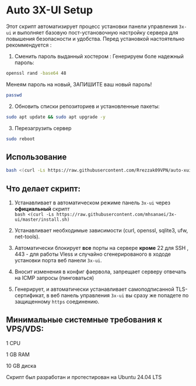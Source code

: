 # Auto 3X-UI Setup

Этот скрипт автоматизирует процесс установки панели управления `3x-ui` и выполняет базовую пост-установочную настройку сервера для повышения безопасности и удобства.
Перед установкой настоятельно рекоммендуется :
1) Сменить пароль выданный хостером :
Генерируем боле надежный пароль:
  ```bash
 openssl rand -base64 48
``` 
Менеям пароль на новый, ЗАПИШИТЕ ваш новый пароль!
  ```bash
passwd
``` 
 
2) Обновить списки репозиториев и установленные пакеты:
```bash
sudo apt update && sudo apt upgrade -y
```
3) Перезагрузить сервер
```bash
sudo reboot
```


## Использование

```bash
bash <(curl -Ls https://raw.githubusercontent.com/Rrezzak09VPN/auto-xui-setup/main/auto_xui_installer.sh)
```

## Что делает скрипт:

1. Устанавливает в автоматическом режиме панель `3x-ui` через **официальный** скрипт                
   `bash <(curl -Ls https://raw.githubusercontent.com/mhsanaei/3x-ui/master/install.sh)`
   
2. Устанавливает необходимые зависимости (curl, openssl, sqlite3, ufw, net-tools).

3. Автоматически блокирует **все** порты на сервере **кроме** 22 для SSH , 443 - для работы Vless и случайно сгенерированого в хододе установки порта веб панели `3x-ui`.

4. Вносит изменения в конфиг фаервола, запрещает серверу отвечать на ICMP запросы (пинговаться)

5. Генерирует, и автоматически устанавливает самоподписанной TLS-сертификат, в веб панель управления `3x-ui` вы сразу же попадете по защищенному `https` соединению.


## Минимальные системные требования к VPS/VDS:
1 CPU

1 GB RAM

10 GB диска

Скрипт был разработан и протестирован на Ubuntu 24.04 LTS

